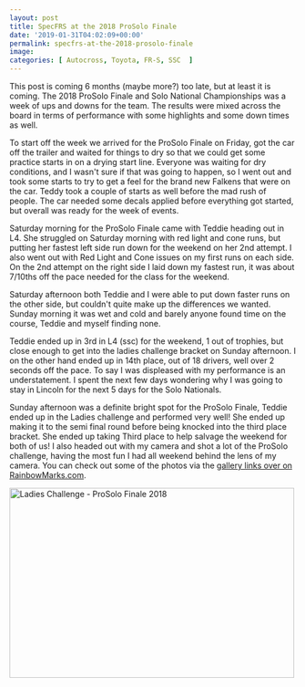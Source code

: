```yaml
---
layout: post
title: SpecFRS at the 2018 ProSolo Finale
date: '2019-01-31T04:02:09+00:00'
permalink: specfrs-at-the-2018-prosolo-finale
image: 
categories: [ Autocross, Toyota, FR-S, SSC  ]
---
```

This post is coming 6 months (maybe more?) too late, but at least it is coming. The 2018 ProSolo Finale and Solo National Championships was a week of ups and downs for the team. The results were mixed across the board in terms of performance with some highlights and some down times as well.

To start off the week we arrived for the ProSolo Finale on Friday, got the car off the trailer and waited for things to dry so that we could get some practice starts in on a drying start line. Everyone was waiting for dry conditions, and I wasn't sure if that was going to happen, so I went out and took some starts to try to get a feel for the brand new Falkens that were on the car. Teddy took a couple of starts as well before the mad rush of people. The car needed some decals applied before everything got started, but overall was ready for the week of events.

Saturday morning for the ProSolo Finale came with Teddie heading out in L4. She struggled on Saturday morning with red light and cone runs, but putting her fastest left side run down for the weekend on her 2nd attempt. I also went out with Red Light and Cone issues on my first runs on each side. On the 2nd attempt on the right side I laid down my fastest run, it was about 7/10ths off the pace needed for the class for the weekend.

Saturday afternoon both Teddie and I were able to put down faster runs on the other side, but couldn't quite make up the differences we wanted. Sunday morning it was wet and cold and barely anyone found time on the course, Teddie and myself finding none.

Teddie ended up in 3rd in L4 (ssc) for the weekend, 1 out of trophies, but close enough to get into the ladies challenge bracket on Sunday afternoon. I on the other hand ended up in 14th place, out of 18 drivers, well over 2 seconds off the pace. To say I was displeased with my performance is an understatement. I spent the next few days wondering why I was going to stay in Lincoln for the next 5 days for the Solo Nationals.

Sunday afternoon was a definite bright spot for the ProSolo Finale, Teddie ended up in the Ladies challenge and performed very well! She ended up making it to the semi final round before being knocked into the third place bracket. She ended up taking Third place to help salvage the weekend for both of us! I also headed out with my camera and shot a lot of the ProSolo challenge, having the most fun I had all weekend behind the lens of my camera. You can check out some of the photos via the [gallery links over on RainbowMarks.com](https://rainbowmarks.com/).

<a data-flickr-embed="true" href="https://www.flickr.com/photos/chammond/30715031998/in/album-72157701162224125/" title="Ladies Challenge - ProSolo Finale 2018"><img alt="Ladies Challenge - ProSolo Finale 2018" height="333" src="https://farm2.staticflickr.com/1848/30715031998_f8bfc33bb7.jpg" width="500" /></a><script async src="//embedr.flickr.com/assets/client-code.js" charset="utf-8"></script>
 
